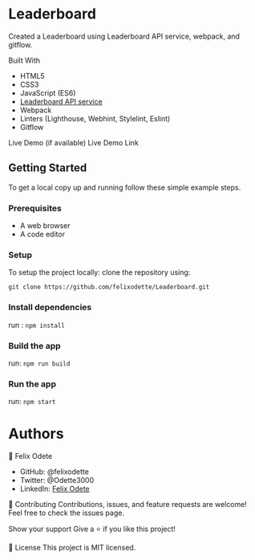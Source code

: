 # Leaderboard
Created a Leaderboard using Leaderboard API service, webpack, and gitflow.

Built With
- HTML5
- CSS3
- JavaScript (ES6)
- [Leaderboard API service](https://www.notion.so/microverse/Leaderboard-API-service-24c0c3c116974ac49488d4eb0267ade3)
- Webpack
- Linters (Lighthouse, Webhint, Stylelint, Eslint)
- Gitflow

Live Demo (if available)
Live Demo Link

## Getting Started

To get a local copy up and running follow these simple example steps.

### Prerequisites

- A web browser 
- A code editor 

### Setup

To setup the project locally: clone the repository using:

```
git clone https://github.com/felixodette/Leaderboard.git
```

### Install dependencies

run : `npm install`

### Build the app

run: `npm run build`

### Run the app

run: `npm start`

# Authors
👤 Felix Odete
* GitHub: @felixodette
* Twitter: @Odette3000
* LinkedIn: [Felix Odete](https://www.linkedin.com/in/felixodete)


🤝 Contributing
Contributions, issues, and feature requests are welcome!
Feel free to check the issues page.

Show your support
Give a ⭐️ if you like this project!


📝 License
This project is MIT licensed.
